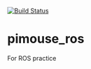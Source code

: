 [![Build Status](https://travis-ci.org/kenjiinukai/pimouse_ros.svg?branch=master)](https://travis-ci.org/kenjiinukai/pimouse_ros)

# pimouse_ros
For ROS practice
